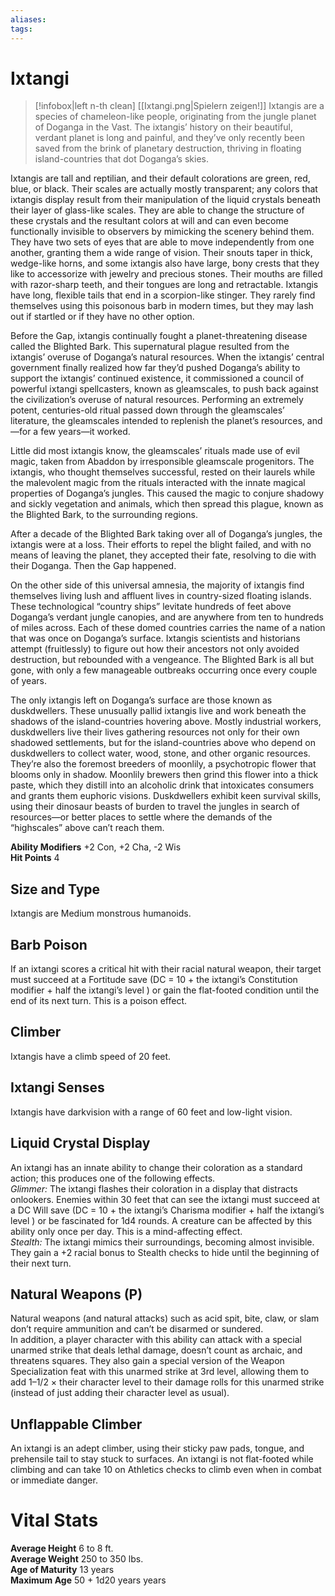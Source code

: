 ```yaml
---
aliases: 
tags: 
---
```


# Ixtangi

> [!infobox|left n-th clean]
>  [[Ixtangi.png|Spielern zeigen!]]
> Ixtangis are a species of chameleon-like people, originating from the jungle planet of Doganga in the Vast. The ixtangis’ history on their beautiful, verdant planet is long and painful, and they’ve only recently been saved from the brink of planetary destruction, thriving in floating island-countries that dot Doganga’s skies.  
  
Ixtangis are tall and reptilian, and their default colorations are green, red, blue, or black. Their scales are actually mostly transparent; any colors that ixtangis display result from their manipulation of the liquid crystals beneath their layer of glass-like scales. They are able to change the structure of these crystals and the resultant colors at will and can even become functionally invisible to observers by mimicking the scenery behind them. They have two sets of eyes that are able to move independently from one another, granting them a wide range of vision. Their snouts taper in thick, wedge-like horns, and some ixtangis also have large, bony crests that they like to accessorize with jewelry and precious stones. Their mouths are filled with razor-sharp teeth, and their tongues are long and retractable. Ixtangis have long, flexible tails that end in a scorpion-like stinger. They rarely find themselves using this poisonous barb in modern times, but they may lash out if startled or if they have no other option.  
  
Before the Gap, ixtangis continually fought a planet-threatening disease called the Blighted Bark. This supernatural plague resulted from the ixtangis’ overuse of Doganga’s natural resources. When the ixtangis’ central government finally realized how far they’d pushed Doganga’s ability to support the ixtangis’ continued existence, it commissioned a council of powerful ixtangi spellcasters, known as gleamscales, to push back against the civilization’s overuse of natural resources. Performing an extremely potent, centuries-old ritual passed down through the gleamscales’ literature, the gleamscales intended to replenish the planet’s resources, and—for a few years—it worked.  
  
Little did most ixtangis know, the gleamscales’ rituals made use of evil magic, taken from Abaddon by irresponsible gleamscale progenitors. The ixtangis, who thought themselves successful, rested on their laurels while the malevolent magic from the rituals interacted with the innate magical properties of Doganga’s jungles. This caused the magic to conjure shadowy and sickly vegetation and animals, which then spread this plague, known as the Blighted Bark, to the surrounding regions.  
  
After a decade of the Blighted Bark taking over all of Doganga’s jungles, the ixtangis were at a loss. Their efforts to repel the blight failed, and with no means of leaving the planet, they accepted their fate, resolving to die with their Doganga. Then the Gap happened.  
  
On the other side of this universal amnesia, the majority of ixtangis find themselves living lush and affluent lives in country-sized floating islands. These technological “country ships” levitate hundreds of feet above Doganga’s verdant jungle canopies, and are anywhere from ten to hundreds of miles across. Each of these domed countries carries the name of a nation that was once on Doganga’s surface. Ixtangis scientists and historians attempt (fruitlessly) to figure out how their ancestors not only avoided destruction, but rebounded with a vengeance. The Blighted Bark is all but gone, with only a few manageable outbreaks occurring once every couple of years.  
  
The only ixtangis left on Doganga’s surface are those known as duskdwellers. These unusually pallid ixtangis live and work beneath the shadows of the island-countries hovering above. Mostly industrial workers, duskdwellers live their lives gathering resources not only for their own shadowed settlements, but for the island-countries above who depend on duskdwellers to collect water, wood, stone, and other organic resources. They’re also the foremost breeders of moonlily, a psychotropic flower that blooms only in shadow. Moonlily brewers then grind this flower into a thick paste, which they distill into an alcoholic drink that intoxicates consumers and grants them euphoric visions. Duskdwellers exhibit keen survival skills, using their dinosaur beasts of burden to travel the jungles in search of resources—or better places to settle where the demands of the “highscales” above can’t reach them.  
  
**Ability Modifiers** +2 Con, +2 Cha, -2 Wis  
**Hit Points** 4

## Size and Type

Ixtangis are Medium monstrous humanoids.   

## Barb Poison

If an ixtangi scores a critical hit with their racial natural weapon, their target must succeed at a Fortitude save (DC = 10 + the ixtangi’s Constitution modifier + half the ixtangi’s level ) or gain the flat-footed condition until the end of its next turn. This is a poison effect.   

## Climber

Ixtangis have a climb speed of 20 feet.   

## Ixtangi Senses

Ixtangis have darkvision with a range of 60 feet and low-light vision.   

## Liquid Crystal Display

An ixtangi has an innate ability to change their coloration as a standard action; this produces one of the following effects.  
_Glimmer:_ The ixtangi flashes their coloration in a display that distracts onlookers. Enemies within 30 feet that can see the ixtangi must succeed at a DC Will save (DC = 10 + the ixtangi’s Charisma modifier + half the ixtangi’s level ) or be fascinated for 1d4 rounds. A creature can be affected by this ability only once per day. This is a mind-affecting effect.  
_Stealth:_ The ixtangi mimics their surroundings, becoming almost invisible. They gain a +2 racial bonus to Stealth checks to hide until the beginning of their next turn.  

## Natural Weapons (P)

Natural weapons (and natural attacks) such as acid spit, bite, claw, or slam don’t require ammunition and can’t be disarmed or sundered.  
In addition, a player character with this ability can attack with a special unarmed strike that deals lethal damage, doesn’t count as archaic, and threatens squares. They also gain a special version of the Weapon Specialization feat with this unarmed strike at 3rd level, allowing them to add 1–1/2 × their character level to their damage rolls for this unarmed strike (instead of just adding their character level as usual).  

## Unflappable Climber

An ixtangi is an adept climber, using their sticky paw pads, tongue, and prehensile tail to stay stuck to surfaces. An ixtangi is not flat-footed while climbing and can take 10 on Athletics checks to climb even when in combat or immediate danger.

# Vital Stats

**Average Height** 6 to 8 ft.  
**Average Weight** 250 to 350 lbs.  
**Age of Maturity** 13 years  
**Maximum Age** 50 + 1d20 years years
